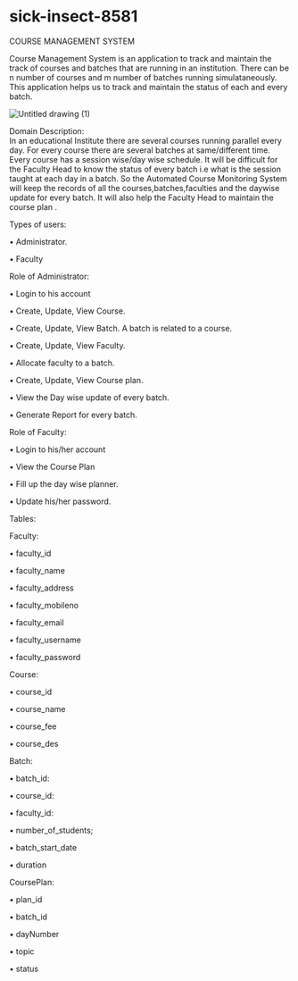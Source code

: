 # sick-insect-8581
COURSE MANAGEMENT SYSTEM

Course Management System is an application to track and maintain the track of courses and batches that are running in an institution. 
There can be n number of courses and m number of batches running simulataneously.
This application helps us to track and maintain the status of each and every batch.

![Untitled drawing (1)](https://user-images.githubusercontent.com/112754517/221499389-a19b5a34-0854-4931-9e7e-9a6eecaa2d6e.png)

Domain Description: <br>
In an educational Institute there are several courses running parallel every day. For every course there are several batches at same/different time. Every course has a session wise/day wise schedule. It will be difficult for the Faculty Head to know the status of every batch i.e what is the session taught at each day in a batch. So the Automated Course Monitoring System will keep the records of all the courses,batches,faculties and the daywise update for every batch. It will also help the Faculty Head to maintain the course plan .

Types of users:
<br>

• Administrator.

• Faculty

Role of Administrator:
<br>

• Login to his account

• Create, Update, View Course.

• Create, Update, View Batch. A batch is related to a course.

• Create, Update, View Faculty.

• Allocate faculty to a batch.

• Create, Update, View Course plan.

• View the Day wise update of every batch.

• Generate Report for every batch.

Role of Faculty:
<br>

• Login to his/her account

• View the Course Plan

• Fill up the day wise planner.

• Update his/her password.

Tables:
<br>

Faculty:
<br>

• faculty_id

• faculty_name

• faculty_address

• faculty_mobileno

• faculty_email

• faculty_username

• faculty_password

Course: 
<br>

• course_id

• course_name

• course_fee

• course_des

Batch:
<br>

• batch_id:

• course_id:

• faculty_id:

• number_of_students;

• batch_start_date

• duration

CoursePlan:

• plan_id

• batch_id

• dayNumber

• topic

• status
